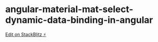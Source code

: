 # angular-material-mat-select-dynamic-data-binding-in-angular

[Edit on StackBlitz ⚡️](https://stackblitz.com/edit/angular-material-mat-select-dynamic-data-binding-in-angular)